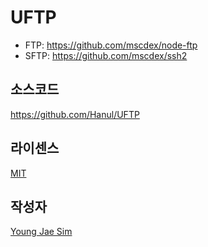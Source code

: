# UFTP

- FTP: https://github.com/mscdex/node-ftp
- SFTP: https://github.com/mscdex/ssh2

## 소스코드
https://github.com/Hanul/UFTP

## 라이센스
[MIT](LICENSE)

## 작성자
[Young Jae Sim](https://github.com/Hanul)